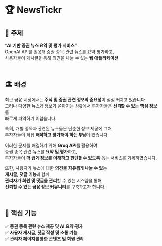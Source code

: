 
# 🏆 **NewsTickr**  
## 📌 **주제**  
**“AI 기반 증권 뉴스 요약 및 평가 서비스”**  
OpenAI API를 활용해 증권 종목 관련 뉴스를 요약·평가하고,  
사용자들이 게시글을 통해 의견을 나눌 수 있는 **웹 애플리케이션**  

<br>

## 🏛 **배경**  
최근 금융 시장에서는 **주식 및 증권 관련 정보의 중요성**이 점점 커지고 있습니다.  
그러나 다양한 뉴스와 정보가 쏟아지는 상황에서 투자자들은 **신뢰할 수 있는 핵심 정보**를  
빠르게 파악하기 어렵습니다.  

특히, 개별 종목과 관련된 뉴스들은 단순한 정보 제공에 그쳐  
투자자들이 직접 **해석하고 평가해야 하는 부담**이 있습니다.  

이러한 문제를 해결하기 위해 **Groq API**를 활용하여  
증권 종목 관련 뉴스를 **요약 및 평가**하고,  
투자자들이 **더 쉽게 정보를 이해하고 판단할 수 있도록** 돕는 서비스를 기획하였습니다.  

또한, 사용자가 뉴스에 대한 **의견을 자유롭게 나눌 수 있는**  
**게시글, 댓글 기능**과 함께  
**관리자가 회원 및 댓글을 관리**할 수 있는 시스템을 통해  
**신뢰할 수 있는 금융 정보 커뮤니티**를 구축하고자 합니다.  

<br>

## 🚀 **핵심 기능**  

✅ **증권 종목 관련 뉴스 제공 및 AI 요약‧평가**  
✅ **사용자 게시글, 댓글 작성 및 소통 기능**  
✅ **관리자 페이지를 통한 콘텐츠 및 회원 관리**  
